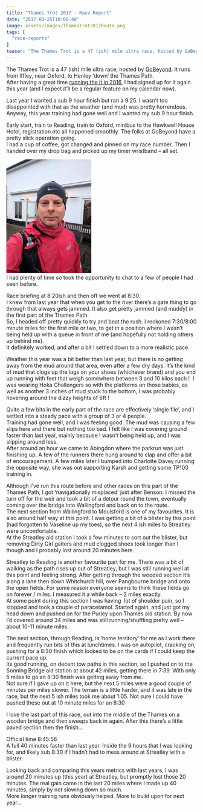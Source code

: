 ```yaml
---
title: "Thames Trot 2017 – Race Report"
date: "2017-03-25T10:08:48"
image: assets/images/ThamesTrot2017Route.png
tags: [
  "race-reports"
]
teaser: "The Thames Trot is a 47 (ish) mile ultra race, hosted by GoBeyond. It runs from Iffley, near Oxford, to Henley &#8216;down&#8217; the Thames Path. After having a great time running the it in 2016, I had signed up for it again this year (and I expect it&#8217;ll be a regular feature on my calendar now). [&hellip;]\n"
---
```

The Thames Trot is a 47 (ish) mile ultra race, hosted by [GoBeyond](http://gobeyondsport.co.uk/). It runs from Iffley, near Oxford, to Henley ‘down’ the Thames Path.  
After having a great time [running the it in 2016](https://kennetrunner.com/race-report-thames-trot-2016/), I had signed up for it again this year (and I expect it’ll be a regular feature on my calendar now).

Last year I wanted a sub 9 hour finish but ran a 9:25. I wasn’t too disappointed with that as the weather (and mud) was pretty horrendous. Anyway, this year training had gone well and I wanted my sub 9 hour finish.

Early start, train to Reading, train to Oxford, minibus to the Hawkwell House Hotel, registration etc all happened smoothly. The folks at GoBeyond have a pretty slick operation going.  
I had a cup of coffee, got changed and pinned on my race number. Then I handed over my drop bag and picked up my timer wristband – all set.

[![Thames Trot 2017](assets/images/ThamesTrot2017Selfie-225x300.jpg)  
](assets/images/ThamesTrot2017Selfie.jpg)I had plenty of time so took the opportunity to chat to a few of people I had seen before.

Race briefing at 8:20ish and then off we went at 8:30.  
I knew from last year that when you get to the river there’s a gate thing to go through that always gets jammed. It also get pretty jammed (and muddy) in the first part of the Thames Path.  
So, I headed off pretty quickly to try and beat the rush. I reckoned 7:30/8:00 minute miles for the first mile or two, to get in a position where I wasn’t being held up with a queue in front of me (and hopefully not holding others up behind me).  
It definitely worked, and after a bit I settled down to a more realistic pace.

Weather this year was a bit better than last year, but there is no getting away from the mud around that area, even after a few dry days. It’s the kind of mud that clogs up the lugs on your shoes (whichever brand) and you end up running with feet that weigh somewhere between 3 and 10 kilos each !  I was wearing Hoka Challengers so with the platforms on those babies, as well as another 3 inches of mud stuck to the bottom, I was probably hovering around the dizzy heights of 6ft !

Quite a few bits in the early part of the race are effectively ‘single file’, and I settled into a steady pace with a group of 3 or 4 people.  
Training had gone well, and I was feeling good. The mud was causing a few slips here and there but nothing too bad. I felt like I was covering ground faster than last year, mainly because I wasn’t being held up, and I was slipping around less.  
After around an hour we came to Abingdon where the parkrun was just finishing up. A few of the runners there hung around to clap and offer a bit of encouragement. A few miles later I bumped into Charlotte Davey running the opposite way, she was out supporting Karsh and getting some TP100 training in.

Although I’ve run this route before and other races on this part of the Thames Path, I got ‘navigationally misplaced’ just after Benson. I missed the turn off for the weir and took a bit of a detour round the town, eventually coming over the bridge into Wallingford and back on to the route.  
The next section from Wallingford to Moulsford is one of my favourites. It is also around half way at this point. I was getting a bit of a blister by this point (had forgotten to Vaseline up my toes), so the next 4 ish miles to Streatley were uncomfortable.  
At the Streatley aid station I took a few minutes to sort out the blister, but removing Dirty Girl gaiters and mud clogged shoes took longer than I though and I probably lost around 20 minutes here.

Streatley to Reading is another favourite part for me. There was a bit of walking as the path rises up out of Streatley, but I was still running well at this point and feeling strong. After getting through the wooded section it’s along a lane then down Whitchurch hill, over Pangbourne bridge and onto the open fields. For some reason everyone seems to think these fields go on forever / miles. I measured it a while back – 2 miles exactly.  
At some point during this section I was having  lot of shoulder pain, so I stopped and took a couple of paracetamol. Started again, and just got my head down and pushed on for the Purley upon Thames aid station. By now I’d covered around 34 miles and was still running/shuffling pretty well – about 10-11 minute miles.

The next section, through Reading, is ‘home territory’ for me as I work there and frequently run bits of this at lunchtimes. I was on autopilot, cracking on, pushing for a 8:30 finish which looked to be on the cards if I could keep the current pace up.  
Its good running, on decent tow paths in this section, so I pushed on to the Sonning Bridge aid station at about 42 miles, getting there in 7:39. With only 5 miles to go an 8:30 finish was getting away from me.  
Not sure if I gave up on it here, but the next 5 miles were a good couple of minutes per miles slower. The terrain is a little harder, and it was late in the race, but the next 5 ish miles took me about 1:05. Not sure I could have pushed these out at 10 minute miles for an 8:30

I love the last part of this race, out into the middle of the Thames on a wooden bridge and then sweeps back in again. After this there’s a little paved section then the finish…

Official time 8:45:56  
A full 40 minutes faster than last year. Inside the 9 hours that I was looking for, and likely sub 8:30 if I hadn’t had to mess around at Streatley with a blister.

Looking back and comparing this years metrics with last years, I was around 20 minutes up (this year) at Streatley, but promptly lost those 20 minutes. The real gain came in the last 20 miles where I made up 40 minutes, simply by not slowing down so much.  
More longer training runs obviously helped. More to build upon for next year…
